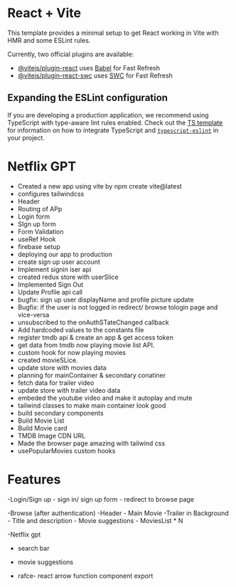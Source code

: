 # React + Vite

This template provides a minimal setup to get React working in Vite with HMR and some ESLint rules.

Currently, two official plugins are available:

- [@vitejs/plugin-react](https://github.com/vitejs/vite-plugin-react/blob/main/packages/plugin-react) uses [Babel](https://babeljs.io/) for Fast Refresh
- [@vitejs/plugin-react-swc](https://github.com/vitejs/vite-plugin-react/blob/main/packages/plugin-react-swc) uses [SWC](https://swc.rs/) for Fast Refresh

## Expanding the ESLint configuration

If you are developing a production application, we recommend using TypeScript with type-aware lint rules enabled. Check out the [TS template](https://github.com/vitejs/vite/tree/main/packages/create-vite/template-react-ts) for information on how to integrate TypeScript and [`typescript-eslint`](https://typescript-eslint.io) in your project.


# Netflix GPT
 - Created a new app using vite by npm create vite@latest
 - configures tailwindcss
 - Header
 - Routing of APp
 - Login form
 - SIgn up form
 - Form Validation
 - useRef Hook
 - firebase setup
 - deploying our app to production
 - create sign up user account
 - Implement signin iser api
 - created redux store with userSlice
 - Implemented Sign Out
 - Update Profile api call
 - bugfix: sign up user displayName and profile picture update
 - Bugfix: if the user is not logged in redirect/ browse tologin page and vice-versa
 - unsubscribed to the onAuthSTateChanged callback
 - Add hardcoded values to the constants file
 - register tmdb api & create an app & get access token
 - get data from tmdb now playing movie list API.
 - custom hook for now playing movies
 - created movieSLice.
 - update store with movies data
 - planning for mainContainer & secondary conatiner
 - fetch data for trailer video
 - update store with trailer video data
 - embeded the youtube video and make it autoplay and mute
 - tailwind classes to make main container look good
- build secondary components
- Build Movie List
- Build Movie card
- TMDB Image CDN URL
- Made the browser page amazing with tailwind css
- usePopularMovies custom hooks

 # Features
-Login/Sign up
    - sign in/ sign up form
    - redirect to browse page

-Browse (after authentication)
    -Header
    - Main Movie
        -Trailer in Background
        - Title and description
        - Movie suggestions
                - MoviesList * N

-Netflix gpt
   - search bar
   - movie suggestions


- rafce- react arrow function component export 
